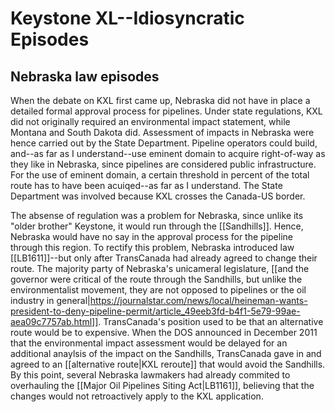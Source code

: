 # Keystone XL--Idiosyncratic Episodes

## Nebraska law episodes

When the debate on KXL first came up, Nebraska did not have in place a detailed formal approval process for pipelines. Under state regulations, KXL did not originally required an environmental impact statement, while Montana and South Dakota did. Assessment of impacts in Nebraska were hence carried out by the State Department. Pipeline operators could build, and--as far as I understand--use eminent domain to acquire right-of-way as they like in Nebraska, since pipelines are considered public infrastructure. For the use of eminent domain, a certain threshold in percent of the total route has to have been acuiqed--as far as I understand. The State Department was involved because KXL crosses the Canada-US border. 

The absense of regulation was a problem for Nebraska, since unlike its "older brother" Keystone, it would run through the [[Sandhills]]. Hence, Nebraska would have no say in the approval process for the pipeline through this region. To rectify this problem, Nebraska introduced law [[LB1611]]--but only after TransCanada had already agreed to change their route. The majority party of Nebraska's unicameral legislature, [[and the governor were critical of the route through the Sandhills, but unlike the environmentalist movement, they are not opposed to pipelines or the oil industry in general|https://journalstar.com/news/local/heineman-wants-president-to-deny-pipeline-permit/article_49eeb3fd-b4f1-5e79-99ae-aea09c7757ab.html]]. TransCanada's position used to be that an alternative route would be to expensive. When the DOS announced in December 2011 that the environmental impact assessment would be delayed for an additional anaylsis of the impact on the Sandhills, TransCanada gave in and agreed to an [[alternative route|KXL reroute]] that would avoid the Sandhills. By this point, several Nebraska lawmakers had already commited to overhauling the [[Major Oil Pipelines Siting Act|LB1161]], believing that the changes would not retroactively apply to the KXL application.

